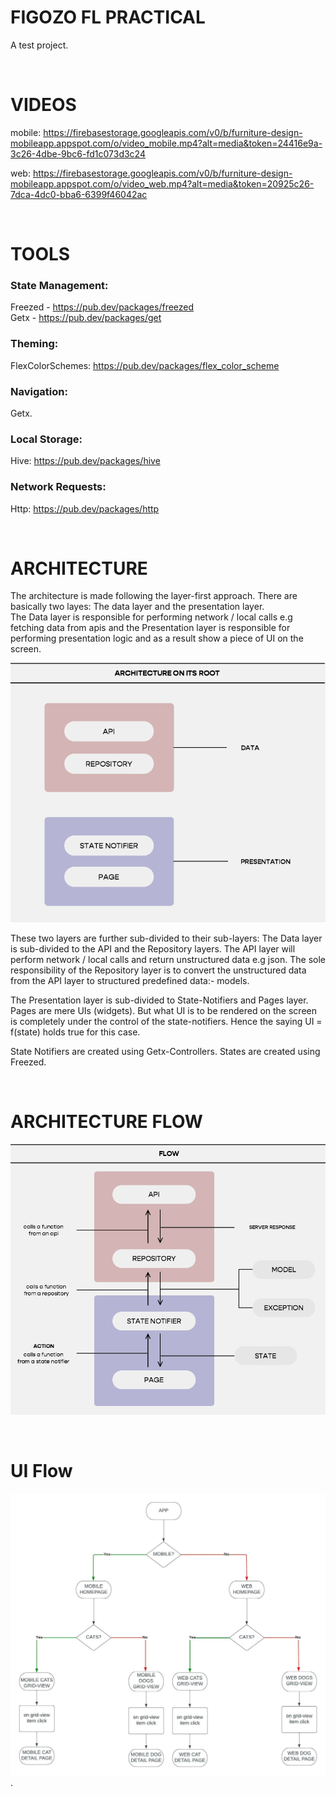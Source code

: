 # FIGOZO FL PRACTICAL

A test project.

&nbsp;
# VIDEOS
mobile: https://firebasestorage.googleapis.com/v0/b/furniture-design-mobileapp.appspot.com/o/video_mobile.mp4?alt=media&token=24416e9a-3c26-4dbe-9bc6-fd1c073d3c24

web: https://firebasestorage.googleapis.com/v0/b/furniture-design-mobileapp.appspot.com/o/video_web.mp4?alt=media&token=20925c26-7dca-4dc0-bba6-6399f46042ac

&nbsp;
# TOOLS
### State Management:  
Freezed - https://pub.dev/packages/freezed   
Getx - https://pub.dev/packages/get 

### Theming:
FlexColorSchemes: https://pub.dev/packages/flex_color_scheme

### Navigation:  
Getx.

### Local Storage:
Hive: https://pub.dev/packages/hive

### Network Requests:
Http: https://pub.dev/packages/http 

&nbsp;
# ARCHITECTURE
The architecture is made following the layer-first approach. There are basically two layes: The data layer and the presentation layer.  
The Data layer is responsible for performing network / local calls e.g fetching data from apis and the
Presentation layer is responsible for performing presentation logic and as a result show a piece of UI
on the screen.

![image info](./assets/images/architecture.png)

These two layers are further sub-divided to their sub-layers:
The Data layer is sub-divided to the API and the Repository layers. The API layer will perform
network / local calls and return unstructured data e.g json. The sole responsibility of the Repository layer
is to
convert the unstructured data from the API layer to structured predefined data:- models.

The Presentation layer is sub-divided to State-Notifiers and Pages layer. Pages are mere UIs (widgets). But
what UI is to be rendered on the screen is completely under the control of the state-notifiers. Hence the
saying UI = f(state) holds true for this case.

State Notifiers are created using Getx-Controllers. States are created using Freezed.  

&nbsp;
# ARCHITECTURE FLOW
![image info](./assets/images/flow.png)

&nbsp;
# UI Flow
![image info](./assets/images/ui-flow.jpeg) . 